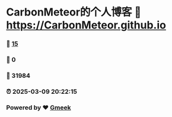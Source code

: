 # CarbonMeteor的个人博客 :link: https://CarbonMeteor.github.io 
### :page_facing_up: [15](https://CarbonMeteor.github.io/tag.html) 
### :speech_balloon: 0 
### :hibiscus: 31984 
### :alarm_clock: 2025-03-09 20:22:15 
### Powered by :heart: [Gmeek](https://github.com/Meekdai/Gmeek)
